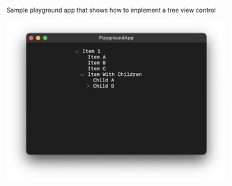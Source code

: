 Sample playground app that shows how to implement a tree view control

![Screenshot](screenshot.png)
